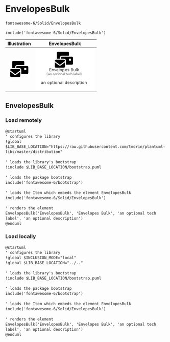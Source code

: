 # EnvelopesBulk


```text
fontawesome-6/Solid/EnvelopesBulk
```

```text
include('fontawesome-6/Solid/EnvelopesBulk')
```



| Illustration | EnvelopesBulk |
| :---: | :---: |
| ![illustration for Illustration](../../fontawesome-6/Solid/EnvelopesBulk.png) | ![illustration for EnvelopesBulk](../../fontawesome-6/Solid/EnvelopesBulk.Local.png) |




## EnvelopesBulk

### Load remotely
```plantuml
@startuml
' configures the library
!global $LIB_BASE_LOCATION="https://raw.githubusercontent.com/tmorin/plantuml-libs/master/distribution"

' loads the library's bootstrap
!include $LIB_BASE_LOCATION/bootstrap.puml

' loads the package bootstrap
include('fontawesome-6/bootstrap')

' loads the Item which embeds the element EnvelopesBulk
include('fontawesome-6/Solid/EnvelopesBulk')

' renders the element
EnvelopesBulk('EnvelopesBulk', 'Envelopes Bulk', 'an optional tech label', 'an optional description')
@enduml
```

### Load locally
```plantuml
@startuml
' configures the library
!global $INCLUSION_MODE="local"
!global $LIB_BASE_LOCATION="../.."

' loads the library's bootstrap
!include $LIB_BASE_LOCATION/bootstrap.puml

' loads the package bootstrap
include('fontawesome-6/bootstrap')

' loads the Item which embeds the element EnvelopesBulk
include('fontawesome-6/Solid/EnvelopesBulk')

' renders the element
EnvelopesBulk('EnvelopesBulk', 'Envelopes Bulk', 'an optional tech label', 'an optional description')
@enduml
```

